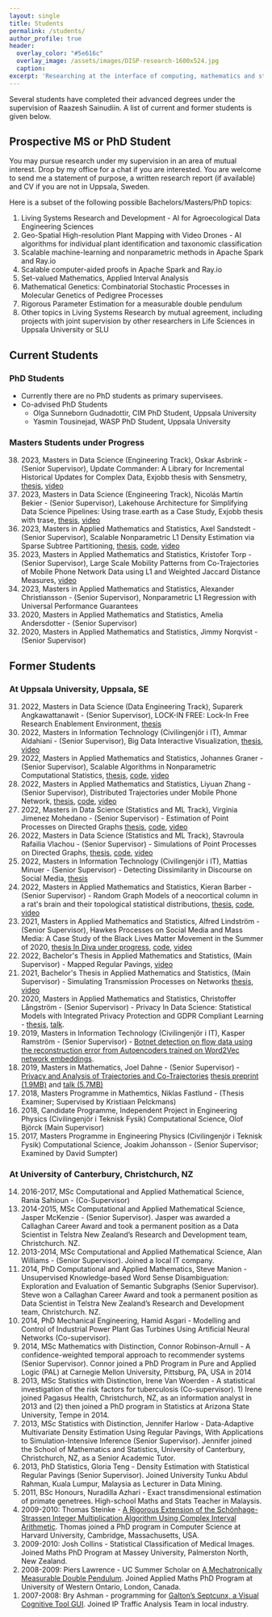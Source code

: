 ```yaml
---
layout: single
title: Students
permalink: /students/
author_profile: true
header:
  overlay_color: "#5e616c"
  overlay_image: /assets/images/DISP-research-1600x524.jpg
  caption: 
excerpt: 'Researching at the interface of computing, mathematics and statistics.<br /><br /><br />'
---
```


Several students have completed their advanced degrees under the supervision of Raazesh Sainudiin. 
A list of current and former students is given below.


Prospective MS or PhD Student
------------------------------

You may pursue research under my supervision in an area of mutual
interest. Drop by my office for a chat if you are interested. You are
welcome to send me a statement of purpose, a written research report (if
available) and CV if you are not in Uppsala, Sweden.

Here is a subset of the following possible Bachelors/Masters/PhD topics:

1. Living Systems Research and Development - AI for Agroecological Data Engineering Sciences
2. Geo-Spatial High-resolution Plant Mapping with Video Drones - AI algorithms for individual plant identification and  taxonomic classification
3. Scalable machine-learning and nonparametric methods in Apache Spark and Ray.io
4. Scalable computer-aided proofs in Apache Spark and Ray.io
5. Set-valued Mathematics, Applied Interval Analysis
6. Mathematical Genetics: Combinatorial Stochastic Processes in Molecular Genetics of Pedigree Processes
7. Rigorous Parameter Estimation for a measurable double pendulum
8. Other topics in Living Systems Research by mutual agreement, including projects with joint supervision by other researchers in Life Sciences in Uppsala University or SLU


Current Students
----------------

### PhD Students

* Currently there are no PhD students as primary supervisees.
* Co-advised PhD Students
  * Olga Sunneborn Gudnadottir, CIM PhD Student, Uppsala University
  * Yasmin Tousinejad, WASP PhD Student, Uppsala University

### Masters Students under Progress

<ol reversed="" start="38">

<li>2023, Masters in Data Science (Engineering Track), Oskar Asbrink - (Senior Supervisor), Update Commander: A Library for Incremental Historical Updates for Complex Data, Exjobb thesis with Sensmetry, <a href="https://urn.kb.se/resolve?urn=urn:nbn:se:uu:diva-518422">thesis</a>, <a href="https://youtu.be/WxyvxzllFyQ">video</a></li>
<li>2023, Masters in Data Science (Engineering Track), Nicolás Martín Bekier - (Senior Supervisor), Lakehouse Architecture for Simplifying Data Science Pipelines: Using trase.earth as a Case Study, Exjobb thesis with trase, <a href="https://urn.kb.se/resolve?urn=urn:nbn:se:uu:diva-518413">thesis</a>, <a href="https://youtu.be/1REs0As6sEw">video</a></li>
<li>2023, Masters in Applied Mathematics and Statistics, Axel Sandstedt - (Senior Supervisor), Scalable Nonparametric L1 Density Estimation via Sparse Subtree Partitioning, <a href="https://urn.kb.se/resolve?urn=urn:nbn:se:uu:diva-512936">thesis</a>, <a href="https://github.com/lamastex/SparkDensityTree">code</a>, <a href="https://youtu.be/CDprq3_ZM_g">video</a></li>
<li>2023, Masters in Applied Mathematics and Statistics, Kristofer Torp - (Senior Supervisor), Large Scale Mobility Patterns from Co-Trajectories of Mobile Phone Network Data using L1 and Weighted Jaccard Distance Measures, <a href="https://youtu.be/ykjjmnsCfms">video</a></li>

<!-- 
YYYY, Masters in XX (ZZ Track), FN LName - (senior Supervisor), TITLE <a href="">thesis</a>, <a href="https://github.com/lamastex/">code</a>, <a href="">video</a>
-->
<li>2023, Masters in Applied Mathematics and Statistics, Alexander Christiansson - (Senior Supervisor), Nonparametric L1 Regression with Universal Performance Guarantees</li>
<li>2020, Masters in Applied Mathematics and Statistics, Amelia Andersdotter - (Senior Supervisor)</li>
<li>2020, Masters in Applied Mathematics and Statistics, Jimmy Norqvist - (Senior Supervisor)</li>
</ol>


Former Students 
---------------

### At Uppsala University, Uppsala, SE
<ol reversed="" start="31">
<li>2022, Masters in Data Science (Data Engineering Track), Suparerk Angkawattanawit  - (Senior Supervisor), LOCK-IN FREE: Lock-In Free Research Enablement Environment, <a href="http://urn.kb.se/resolve?urn=urn:nbn:se:uu:diva-491143">thesis</a></li>
<li>2022, Masters in Information Technology (Civilingenjör i IT), Ammar Aldahiani  - (Senior Supervisor), Big Data Interactive Visualization, <a href="http://urn.kb.se/resolve?urn=urn:nbn:se:uu:diva-488417">thesis</a>, <a href="https://youtu.be/nbJq2UuUxS8">video</a></li>
<li>2022, Masters in Applied Mathematics and Statistics, Johannes Graner - (Senior Supervisor), Scalable Algorithms in Nonparametric Computational Statistics, <a href="http://urn.kb.se/resolve?urn=urn:nbn:se:uu:diva-488518">thesis</a>, <a href="https://github.com/lamastex/SparkDensityTree">code</a>, <a href="https://youtu.be/VFQ7mjbA39o">video</a></li>
<li>2022, Masters in Applied Mathematics and Statistics, Liyuan Zhang - (Senior Supervisor), Distributed Trajectories under Mobile Phone Network, <a href="http://urn.kb.se/resolve?urn=urn:nbn:se:uu:diva-488517">thesis</a>, <a href="https://github.com/lamastex/mob/tree/master/LiyuanZhangMscThesis">code</a>, <a href="https://youtu.be/kit38eckzkE">video</a></li>
<li>2022, Masters in Data Science (Statistics and ML Track), Virginia Jimenez Mohedano - (Senior Supervisor) - Estimation of Point Processes on Directed Graphs  <a href="http://urn.kb.se/resolve?urn=urn:nbn:se:uu:diva-483613">thesis</a>, <a href="https://github.com/lamastex/mob/tree/master/VirginiaJimenezMscThesis">code</a>, <a href="https://youtu.be/NuvKJfHEAdU">video</a></li>
<li>2022, Masters in Data Science (Statistics and ML Track), Stavroula Rafailia Vlachou - (Senior Supervisor) - Simulations of Point Processes on Directed Graphs, <a href="http://urn.kb.se/resolve?urn=urn:nbn:se:uu:diva-483992">thesis</a>, <a href="https://github.com/lamastex/mob/tree/master/StavroulaVlachouMscThesis">code</a>, <a href="https://youtu.be/Qvuc8eKqdKI">video</a></li>
<li>2022, Masters in Information Technology (Civilingenjör i IT), Mattias Minuer - (Senior Supervisor) - Detecting Dissimilarity in Discourse on Social Media, <a href="http://urn.kb.se/resolve?urn=urn:nbn:se:uu:diva-484416">thesis</a></li>
<li>2022, Masters in Applied Mathematics and Statistics, Kieran Barber - (Senior Supervisor) - Random Graph Models of a neocortical column in a rat's brain and their topological statistical distributions, <a href="http://www.diva-portal.se/smash/record.jsf?pid=diva2:1630497">thesis</a>, <a href="https://github.com/lamastex/TDAOnABrainNetwork">code</a>, <a href="https://youtu.be/FKdERJBTmIw">video</a></li>
<li>2021, Masters in Applied Mathematics and Statistics, Alfred Lindström - (Senior Supervisor), Hawkes Processes on Social Media and Mass Media: A Case Study of the Black Lives Matter Movement in the Summer of 2020, <a href="">thesis In Diva under progress</a>, <a href="https://github.com/lamastex/mep">code</a>, <a href="https://youtu.be/REC1G-NB14I">video</a></li>
<li>2022, Bachelor's Thesis in Applied Mathematics and Statistics, (Main Supervisor) - Mapped Regular Pavings, <a href="https://youtu.be/nsONa4x6p-o">video</a></li>
<li>2021, Bachelor's Thesis in Applied Mathematics and Statistics, (Main Supervisor) - Simulating Transmission Processes on Networks <a href="http://urn.kb.se/resolve?urn=urn:nbn:se:uu:diva-453141">thesis</a>, <a href="https://youtu.be/duCn17MK_uU">video</a></li>
<li>2020, Masters in Applied Mathematics and Statistics, Christoffer Långström - (Senior Supervisor) - Privacy In Data Science: Statistical Models with Integrated Privacy Protection and GDPR Compliant Learning - <a href="http://urn.kb.se/resolve?urn=urn:nbn:se:uu:diva-465799">thesis</a>, <a href="http://lamastex.org/talks/ChristofferLangstromMScThesisTalkUppsalaUniv2020.pdf">talk</a>.</li>
<!-- <li>2020, Masters in Applied Mathematics and Statistics, Tian Yu Liu - (Senior Supervisor)</li> -->
<li>2019, Masters in Information Technology (Civilingenjör i IT), Kasper Ramström - (Senior Supervisor) - <a href="http://urn.kb.se/resolve?urn=urn:nbn:se:uu:diva-393285">Botnet detection on flow data using the reconstruction error from Autoencoders trained on Word2Vec network embeddings</a>.</li>
<li>2019, Masters in Mathematics, Joel Dahne - (Senior Supervisor) - <a href="http://urn.kb.se/resolve?urn=urn:nbn:se:uu:diva-463521">Privacy and Analysis of Trajectories and Co-Trajectories</a> <a href="http://lamastex.org/preprints/JoelDahneMScThesisUppsalaUniv2019.pdf">thesis preprint (1.9MB)</a> and <a href="http://lamastex.org/talks/JoelDahneMScThesisTalkUppsalaUniv2019.pdf">talk (5.7MB)</a></li>
<!-- <li>2018, Masters Programme in Computer Science (Civilingenjör i IT), Gabriel Unesi - (Senior Supervisor)</li> -->
<li>2018, Masters Programme in Mathemtics, Niklas Fastlund - (Thesis Examiner; Supervised by Kristiaan Pelckmans)</li>
<li>2018, Candidate Programme, Independent Project in Engineering Physics (Civilingenjör i Teknisk Fysik) Computational Science, Olof Björck (Main Supervisor)</li>
<li>2017, Masters Programme in Engineering Physics (Civilingenjör i Teknisk Fysik) Computational Science, Joakim Johansson - (Senior Supervisor; Examined by David Sumpter)</li>
</ol>

### At University of Canterbury, Christchurch, NZ

<ol reversed="14">
<li>2016-2017, MSc Computational and Applied Mathematical Science, Rania Sahioun - (Co-Supervisor)</li>
<li>2014-2015, MSc Computational and Applied Mathematical Science, Jasper McKenzie - (Senior Supervisor). Jasper was awarded a Callaghan Career Award and took a permanent position as a Data Scientist in Telstra New Zealand’s Research and Development team, Christchurch. NZ.</li>
  <li>2013-2014, MSc Computational and Applied Mathematical Science, Alan
    Williams - (Senior Supervisor). Joined a local IT company.</li>
  <li>2014, PhD Computational and Applied Mathematics, Steve Manion - 
    Unsupervised Knowledge-based Word
    Sense Disambiguation: Exploration and Evaluation of Semantic
    Subgraphs (Senior Supervisor). Steve won a Callaghan Career Award
    and took a permanent position as Data Scientist in Telstra New Zealand’s
    Research and Development team, Christchurch. NZ.</li>
  <li>2014, PhD Mechanical Engineering, Hamid Asgari - Modelling and
    Control of Industrial Power Plant Gas Turbines Using Artificial
    Neural Networks (Co-supervisor).</li>
  <li>2014, MSc Mathematics with Distinction, Connor Robinson-Arnull - A
    confidence-weighted temporal approach to recommender systems
    (Senior Supervisor). Connor joined a PhD Program in Pure and Applied
    Logic (PAL) at Carnegie Mellon University, Pittsburg, PA, USA in
    2014</li>
  <li>2013, MSc Statistics with Distinction, Irene Van Woerden - A
    statistical investigation of the risk factors for
    tuberculosis (Co-supervisor). 1) Irene joined Pagasus Health,
    Christchurch, NZ, as an information analyst in 2013 and (2) then
    joined a PhD program in Statistics at Arizona State University,
    Tempe in 2014.</li>
  <li>2013, MSc Statistics with Distinction, Jennifer Harlow -
    Data-Adaptive Multivariate Density Estimation Using Regular Pavings,
    With Applications to Simulation-Intensive Inference
    (Senior Supervisor). Jennifer joined the School of Mathematics and
    Statistics, University of Canterbury, Christchurch, NZ, as a Senior
    Academic Tutor.</li>
  <li>2013, PhD Statistics, Gloria Teng - Density Estimation with
    Statistical Regular Pavings (Senior Supervisor). Joined University
    Tunku Abdul Rahman, Kuala Lumpur, Malaysia as Lecturer in
    Data Mining.</li>
  <li>2011, BSc Honours, Nuradilla Azhari - Exact transdimensional
    estimation of primate genetrees. High-school Maths and Stats Teacher
    in Malaysis.</li>
  <li>2009-2010: Thomas Steinke - <a href="http://arxiv.org/abs/1006.0405v1">A Rigorous Extension of the
Schönhage-Strassen Integer Multiplication Algorithm Using Complex
Interval Arithmetic</a>. Thomas joined a PhD program in Computer Science at Harvard
University, Cambridge, Massachusetts, USA.</li>
  <li>2009-2010: Josh Collins - Statistical Classification of
Medical Images. Joined Maths PhD Program at Massey University,
Palmerston North, New Zealand.</li>
  <li>2008-2009: Piers Lawrence - UC Summer Scholar on <a href="http://lamastex.org/lmse/double-pendulum/">A Mechatronically Measurable Double Pendulum</a>. Joined Applied
Maths PhD Program at University of Western Ontario, London, Canada.</li>
  <li>2007-2008: Bry Ashman - programming for <a href="http://lamastex.org/lmse/quinseptcunx/">Galton’s Septcunx, a Visual Cognitive Tool GUI</a>. Joined
IP Traffic Analysis Team in local industry.</li>
</ol>

